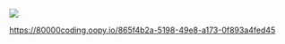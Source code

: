 <a href="버튼을 눌렀을 때 이동할 링크" target="_blank"><img src="https://img.shields.io/badge/#F05138?style=뱃지모양&logo=로고&logoColor=#F05138"/></a>

https://80000coding.oopy.io/865f4b2a-5198-49e8-a173-0f893a4fed45
